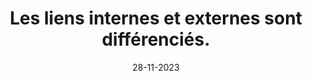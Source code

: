 ---
N: '137'
Rubrique: Liens
title: Les liens internes et externes sont différenciés.
detail: Les liens internes et externes sont différenciés.
categories: [" Liens"]
agrege: O4137-E045
opquast: '4137'
indiceebook: '45'
description: "Règle n° 045"
weight:  045
actif: '1'
layout: data
date: 28-11-2023
---